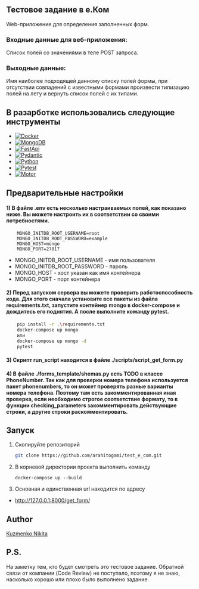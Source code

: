 
<!-- ABOUT THE PROJECT -->
## Тестовое задание в е.Ком

Web-приложение для определения заполненных форм.

### **Входные данные для веб-приложения:**
Список полей со значениями в теле POST запроса.
### **Выходные данные:**
Имя наиболее подходящей данному списку полей формы, при отсутствии совпадений с известными формами произвести типизацию полей на лету и вернуть список полей с их типами.


## В разарботке использовались следующие инструменты


* [![Docker][docker.com]][Docker-url]
* [![MongoDB][mongodb.com]][mongodb-url]
* [![FastApi][fastapi.tiangolo.com]][Fastapi-url]
* [![Pydantic][docs.pydantic.dev]][Pydantic-url]
* [![Python][Python.org]][Python-url]
* [![Pytest][docs.pytest.org]][Pytest-url]
* [![Motor][motor.io]][motor-url]

## Предварительные настройки

#### 1) В файле .env есть несколько настраиваемых полей, как показано ниже. Вы можете настроить их в соответствии со своими потребностями.
```
    MONGO_INITDB_ROOT_USERNAME=root
    MONGO_INITDB_ROOT_PASSWORD=example
    MONGO_HOST=mongo
    MONGO_PORT=27017
```
- MONGO_INITDB_ROOT_USERNAME - имя пользователя
- MONGO_INITDB_ROOT_PASSWORD - пароль
- MONGO_HOST - хост указан как имя контейнера
- MONGO_PORT - порт контейнера

#### 2) Перед запуском сервера вы можете проверить работоспособность кода. Для этого сначала установите все пакеты из файла requirements.txt, запустите контейнер mongo в docker-compose и дождитесь его поднятия. А после выполните команду pytest.

```bash
    pip install -r .\requirements.txt
    docker-compose up mongo
    или
    docker-compose up mongo -d
    pytest
```

#### 3) Скрипт run_script находится в файле ./scripts/script_get_form.py

#### 4) В файле ./forms_template/shemas.py есть TODO в классе PhoneNumber. Так как для проверки номера телефона используется пакет phonenumbers, то он может проверять разные варианты номера телефона. Поэтому там есть закомментированная иная проверка, если необходимо строгое соответствие формату, то в функции checking_parameters закомментировать действующие строки, а другие строки раскомментировать.


## Запуск
 

1. Скопируйте репозиторий
   ```bash
   git clone https://github.com/arahitogami/test_e_com.git
   ```
2. В корневой директории проекта выполнить команду
   ```
   docker-compose up --build
   ```
3. Основная и единственная url находится по адресу 

- <http://127.0.0.1:8000/get_form/>
  


## Author
[Kuzmenko Nikita](https://github.com/arahitogami)

## P.S.
На заметку тем, кто будет смотреть это тестовое задание. 
Обратной связи от компании (Code Review) не поступало, поэтому я не знаю, насколько хорошо или плохо было выполнено задание.

<!-- MARKDOWN LINKS & IMAGES -->
<!-- https://www.markdownguide.org/basic-syntax/#reference-style-links -->
[fastapi.tiangolo.com]: https://img.shields.io/badge/FastAPI-0.104.1-green?style=plastic&logo=FastAPI
[Fastapi-url]: https://fastapi.tiangolo.com
[Python.org]: https://img.shields.io/badge/Python-3.11.0-green?style=plastic&logo=python
[Python-url]: https://python.org
[motor.io]: https://img.shields.io/badge/motor-3.3.1-green?style=plastic&logo=motor
[motor-url]: https://motor.readthedocs.io 
[mongodb.com]: https://img.shields.io/badge/mongodb-7.0.4~rc0-green?style=plastic&logo=mongodb
[mongodb-url]: https://www.mongodb.com
[docs.pytest.org]: https://img.shields.io/badge/Pytest-7.4.3-green?style=plastic&logo=pytest
[Pytest-url]: https://docs.pytest.org
[docker.com]: https://img.shields.io/badge/Docker--compose-3.8-green?style=plastic&logo=docker
[Docker-url]: https://docker.com
[docs.pydantic.dev]: https://img.shields.io/badge/Pydantic-2.4.2-green?style=plastic&logo=pydantic
[Pydantic-url]: https://docs.pydantic.dev
